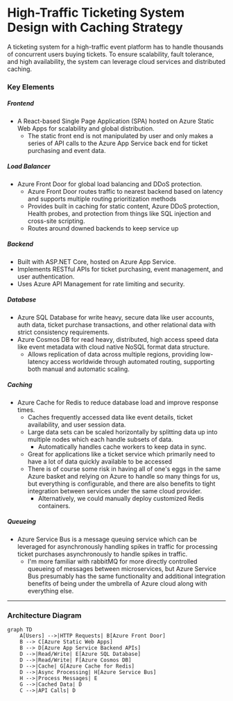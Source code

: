 # High-Traffic Ticketing System Design with Caching Strategy

A ticketing system for a high-traffic event platform has to handle thousands of concurrent users buying tickets. To ensure scalability, fault tolerance, and high availability, the system can leverage cloud services and distributed caching.

### Key Elements

##### Frontend
- A React-based Single Page Application (SPA) hosted on Azure Static Web Apps for scalability and global distribution.
	- The static front end is not manipulated by user and only makes a series of API calls to the Azure App Service back end for ticket purchasing and event data.
##### Load Balancer
- Azure Front Door for global load balancing and DDoS protection.
	- Azure Front Door routes traffic to nearest backend based on latency and supports multiple routing prioritization methods
	- Provides built in caching for static content, Azure DDoS protection, Health probes, and protection from things like SQL injection and cross-site scripting.
	- Routes around downed backends to keep service up
##### Backend
- Built with ASP.NET Core, hosted on Azure App Service.
- Implements RESTful APIs for ticket purchasing, event management, and user authentication.
- Uses Azure API Management for rate limiting and security.
##### Database
 - Azure SQL Database for write heavy, secure data like user accounts, auth data, ticket purchase transactions, and other relational data with strict consistency requirements.
 - Azure Cosmos DB for read heavy, distributed, high access speed data like event metadata with cloud native NoSQL format data structure. 
	 - Allows replication of data across multiple regions, providing low-latency access worldwide through automated routing, supporting both manual and automatic scaling.
##### Caching
- Azure Cache for Redis to reduce database load and improve response times.
	- Caches frequently accessed data like event details, ticket availability, and user session data.
	- Large data sets can be scaled horizontally by splitting data up into multiple nodes which each handle subsets of data.
		- Automatically handles cache workers to keep data in sync.
	- Great for applications like a ticket service which primarily need to have a lot of data quickly available to be accessed
	- There is of course some risk in having all of one's eggs in the same Azure basket and relying on Azure to handle so many things for us, but everything is configurable, and there are also benefits to tight integration between services under the same cloud provider.
		- Alternatively, we could manually deploy customized Redis containers.
##### Queueing
- Azure Service Bus is a message queuing service which can be leveraged for asynchronously handling spikes in traffic for processing ticket purchases asynchronously to handle spikes in traffic.
	- I'm more familiar with rabbitMQ for more directly controlled queueing of messages between microservices, but Azure Service Bus presumably has the same functionality and additional integration benefits of being under the umbrella of Azure cloud along with everything else.

---

### **Architecture Diagram**
```mermaid
graph TD
    A[Users] -->|HTTP Requests| B[Azure Front Door]
    B --> C[Azure Static Web Apps]
    B --> D[Azure App Service Backend APIs]
    D -->|Read/Write| E[Azure SQL Database]
    D -->|Read/Write| F[Azure Cosmos DB]
    D -->|Cache| G[Azure Cache for Redis]
    D -->|Async Processing| H[Azure Service Bus]
    H -->|Process Messages| E
    G -->|Cached Data| D
    C -->|API Calls| D